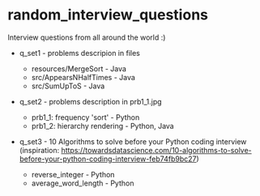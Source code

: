 # random_interview_questions
Interview questions from all around the world :)

- q_set1 - problems descripion in files
  - resources/MergeSort - Java
  - src/AppearsNHalfTimes - Java
  - src/SumUpToS - Java
  
- q_set2 - problems description in prb1_1.jpg
  - prb1_1: frequency 'sort' - Python
  - prb1_2: hierarchy rendering - Python, Java

- q_set3 - 10 Algorithms to solve before your Python coding interview (inspiration: https://towardsdatascience.com/10-algorithms-to-solve-before-your-python-coding-interview-feb74fb9bc27)
  - reverse_integer - Python
  - average_word_length - Python
